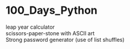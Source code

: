 # 100_Days_Python



leap year calculator    
scissors-paper-stone with ASCII art     
Strong password generator (use of list shuffles)      
